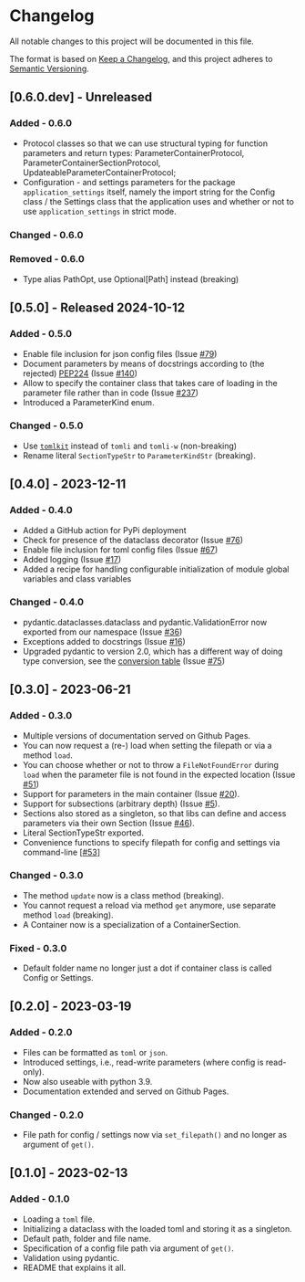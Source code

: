 # Changelog

All notable changes to this project will be documented in this file.

The format is based on [Keep a Changelog](https://keepachangelog.com/en/1.0.0/),
and this project adheres to [Semantic Versioning](https://semver.org/spec/v2.0.0.html).

## [0.6.0.dev] - Unreleased

### Added - 0.6.0

- Protocol classes so that we can use structural typing for function parameters and return types:
  ParameterContainerProtocol, ParameterContainerSectionProtocol, UpdateableParameterContainerProtocol;
- Configuration - and settings parameters for the package `application_settings` itself, namely the
  import string for the Config class / the Settings class that the application uses and whether or not
  to use `application_settings` in strict mode.

### Changed - 0.6.0

### Removed - 0.6.0

- Type alias PathOpt, use Optional[Path] instead (breaking)

## [0.5.0] - Released 2024-10-12

### Added - 0.5.0

- Enable file inclusion for json config files
  (Issue [#79](https://github.com/StockwatchDev/application_settings/issues/79))
- Document parameters by means of docstrings according to (the rejected) 
  [PEP224](https://peps.python.org/pep-0224/)
  (Issue [#140](https://github.com/StockwatchDev/application_settings/issues/140))
- Allow to specify the container class that takes care of loading in the parameter file rather than in
  code (Issue [#237](https://github.com/StockwatchDev/application_settings/issues/237))
- Introduced a ParameterKind enum.

### Changed - 0.5.0

- Use [`tomlkit`](https://tomlkit.readthedocs.io/en/latest/) instead of `tomli` and `tomli-w` (non-breaking)
- Rename literal `SectionTypeStr` to `ParameterKindStr` (breaking).


## [0.4.0] - 2023-12-11

### Added - 0.4.0

- Added a GitHub action for PyPi deployment
- Check for presence of the dataclass decorator
  (Issue [#76](https://github.com/StockwatchDev/application_settings/issues/76))
- Enable file inclusion for toml config files
  (Issue [#67](https://github.com/StockwatchDev/application_settings/issues/67))
- Added logging
  (Issue [#17](https://github.com/StockwatchDev/application_settings/issues/17))
- Added a recipe for handling configurable initialization of module global variables
  and class variables

### Changed - 0.4.0

- pydantic.dataclasses.dataclass and pydantic.ValidationError now exported from our
  namespace (Issue [#36](https://github.com/StockwatchDev/application_settings/issues/36))
- Exceptions added to docstrings (Issue 
  [#16](https://github.com/StockwatchDev/application_settings/issues/16))
- Upgraded pydantic to version 2.0, which has a different way of doing type conversion,
  see the [conversion table](https://docs.pydantic.dev/2.0/usage/conversion_table/)
  (Issue [#75](https://github.com/StockwatchDev/application_settings/issues/75))

## [0.3.0] - 2023-06-21

### Added - 0.3.0

- Multiple versions of documentation served on Github Pages.
- You can now request a (re-) load when setting the filepath or via a method `load`.
- You can choose whether or not to throw a `FileNotFoundError` during `load`
  when the parameter file is not found in the expected location
  (Issue [#51](https://github.com/StockwatchDev/application_settings/issues/51))
- Support for parameters in the main container (Issue
  [#20](https://github.com/StockwatchDev/application_settings/issues/20)).
- Support for subsections (arbitrary depth) (Issue
  [#5](https://github.com/StockwatchDev/application_settings/issues/5)).
- Sections also stored as a singleton, so that libs can define and access parameters
  via their own Section (Issue 
  [#46](https://github.com/StockwatchDev/application_settings/issues/46)).
- Literal SectionTypeStr exported.
- Convenience functions to specify filepath for config and settings via command-line
  [[#53](https://github.com/StockwatchDev/application_settings/issues/53)]

### Changed - 0.3.0

- The method `update` now is a class method (breaking).
- You cannot request a reload via method `get` anymore, use separate method `load`
  (breaking).
- A Container now is a specialization of a ContainerSection.

### Fixed - 0.3.0

- Default folder name no longer just a dot if container class is called Config or
  Settings.

## [0.2.0] - 2023-03-19

### Added - 0.2.0

- Files can be formatted as `toml` or `json`.
- Introduced settings, i.e., read-write parameters (where config is read-only).
- Now also useable with python 3.9.
- Documentation extended and served on Github Pages.

### Changed - 0.2.0

- File path for config / settings now via `set_filepath()` and no longer as argument of
  `get()`.

## [0.1.0] - 2023-02-13

### Added - 0.1.0

- Loading a `toml` file.
- Initializing a dataclass with the loaded toml and storing it as a singleton.
- Default path, folder and file name.
- Specification of a config file path via argument of `get()`.
- Validation using pydantic.
- README that explains it all.

[//]: # (Header for a release: ## [1.1.0] - 2019-02-15)

[//]: # (Sections: Added / Changed / Deprecated / Removed / Fixed)
